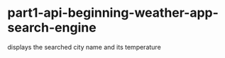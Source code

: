 # part1-api-beginning-weather-app-search-engine

displays the searched city name and its temperature
